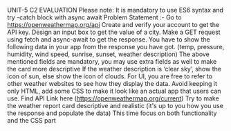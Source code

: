 UNIT-5 C2 EVALUATION
Please note: It is mandatory to use ES6 syntax and try -catch block with async await
Problem Statement :-
Go to https://openweathermap.org/api
Create and verify your account to get the API key.
Design an input box to get the value of a city.
Make a GET request using fetch and async-await to get the response.
You have to show the following data in your app from the response you have got. (temp, pressure, humidity, wind speed, sunrise, sunset, weather description)
The above mentioned fields are mandatory, you may use extra fields as well to make the card more descriptive
If the weather description is ‘clear sky’, show the icon of sun, else show the icon of clouds.
For UI, you are free to refer to other weather websites to see how they display the data.
Avoid keeping it only HTML, add some CSS to make it look like an actual app that users can use.
Find API Link here (https://openweathermap.org/current)
Try to make the weather report card descriptive and realistic (it's up to you how you use the response and populate the data)
This time focus on both functionality and the CSS part
